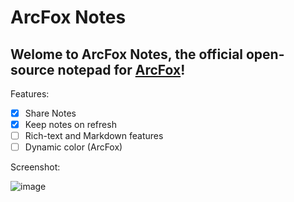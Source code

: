 # ArcFox Notes
## Welome to ArcFox Notes, the official open-source notepad for [ArcFox](https://github.com/betterbrowser/arcfox)!

Features:

- [x] Share Notes
- [x] Keep notes on refresh
- [ ] Rich-text and Markdown features
- [ ] Dynamic color (ArcFox)

Screenshot:

![image](https://github.com/GuiMar10/quite-arc-note/assets/125166258/02fe8d10-e1bc-46d0-b741-c8e2cd6eb586)
